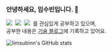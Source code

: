 ### 안녕하세요, 임수빈입니다. 👋

<img src="https://img.shields.io/badge/Java-007396?style=flat-square&logo=Java&logoColor=white"/></a>&nbsp;
<img src="https://img.shields.io/badge/Kotlin-7F52FF?style=flat-square&logo=kotlin&logoColor=white"/></a>&nbsp;
<img src="https://img.shields.io/badge/Android-3DDC84?style=flat-square&logo=android&logoColor=white"/></a>&nbsp;
를 관심있게 공부하고 있으며, <br/>
공부한 내용은 <a href="https://sssbin.tistory.com/">기술 블로그</a>에 기록하고 있어요. <br/>

![limsubinn's GitHub stats](https://github-readme-stats.vercel.app/api?username=limsubinn&count_private=true&show_icons=true&theme=algolia")
